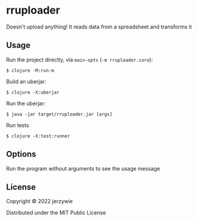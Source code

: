 # rruploader


Doesn't upload anything! It reads data from a spreadsheet and transforms it

## Usage

Run the project directly, via `main-opts` (`-m rruploader.core`):

    $ clojure -M:run-m
    
Build an uberjar:

    $ clojure -X:uberjar
    
Run the uberjar:

    $ java -jar target/rruploader.jar [args]

Run tests

    $ clojure -X:test:runner

## Options

Run the program without arguments to see the usage message

## License

Copyright © 2022 jerzywie 

Distributed under the MIT Public License
